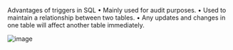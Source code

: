 Advantages of triggers in SQL
• Mainly used for audit purposes.
• Used to maintain a relationship between two tables.
• Any updates and changes in one table will affect another table immediately. 

![image](https://github.com/shubhamupadhyaygit/SQL-Triggers/assets/166925201/5036325f-8141-401d-8d06-97b7efe025e5)
